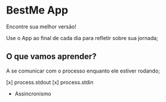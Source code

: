 # BestMe App

Encontre sua melhor versão!

Use o App ao final de cada dia para refletir sobre sua jornada;

## O que vamos aprender?

A se comunicar com o processo enquanto ele estiver rodando;

[x] process.stdout
[x] process.stdin

* Assincronismo